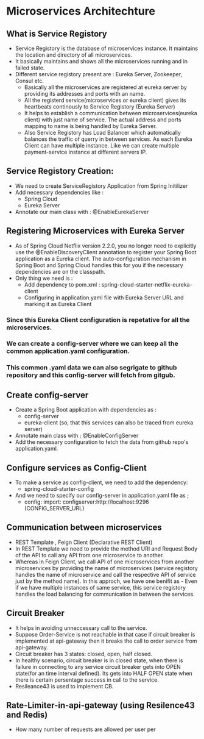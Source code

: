 # Microservices Architechture

## What is Service Registory
- Service Registory is the database of microservices instance. It maintains the location and directory of all microservices.
- It basically maintains and shows all the microservices running and in failed state.
- Different service registory present are : Eureka Server, Zookeeper, Consul etc.
    * Basically all the microservices are registered at eureka server by providing its addresses and ports with an name.
    * All the registerd service(microservices or eureka client) gives its heartbeats continously to Service Registory (Eureka Server)
    * It helps to establish a communication between microservices(eureka client) with just name of service. The actual address and ports mapping to name is being handled by Eureka Server.
    * Also Service Registory has Load Balancer which automatically balances the traffic of querry in between services. As each Eureka Client can have multiple instance. Like we can create multiple payment-service instance at different servers IP. 

## Service Registory Creation:
- We need to create ServiceRegistory Application from Spring Initilizer
- Add necessary dependencies like :
    * Spring Cloud
    * Eureka Server
- Annotate our main class with : @EnableEurekaServer

## Registering Microservices with Eureka Server
- As of Spring Cloud Netflix version 2.2.0, you no longer need to explicitly use the @EnableDiscoveryClient annotation to   register your Spring Boot application as a Eureka client. The auto-configuration mechanism in Spring Boot and Spring Cloud handles this for you if the necessary dependencies are on the classpath.
- Only thing we need is :
    * Add dependency to pom.xml : spring-cloud-starter-netflix-eureka-client
    * Configuring in application.yaml file with Eureka Server URL and marking it as Eureka Client

### Since this Eureka Client configuration is repetative for all the microservices.
### We can create a config-server where we can keep all the common application.yaml configuration.
### This common .yaml data we can also segrigate to github repository and this config-server will fetch from gitgub.

## Create config-server
- Create a Spring Boot application with dependencies as :
    * config-server
    * eureka-client (so, that this services can also be traced from eureka server)
- Annotate main class with : @EnableConfigServer
- Add the necessary configuration to fetch the data from github repo's application.yaml.

## Configure services as Config-Client
- To make a service as config-client, we need to add the dependency: 
    * spring-cloud-starter-config
- And we need to specify our config-server in application.yaml file as ;
    *   config:
            import: configserver:http://localhost:9296 (CONFIG_SERVER_URL)

## Communication between microservices
- REST Template , Feign Client (Declarative REST Client)
- In REST Template we need to provide the method URI and Request Body of the API to call any API from one microservice to another.
- Whereas in Feign Client, we call API of one microservices from another microservices by providing the name of microservices (service registory handles the name of microservice and call the respective API of service just by the method name). In this approch, we have one benifit as - Even if we have multiple instances of same service, this service registory handles the load balancing for communication in between the services.

## Circuit Breaker
- It helps in avoiding unneccessary call to the service.
- Suppose Order-Service is not reachable in that case if circuit breaker is implemented at api-gateway then it breaks the call to order service from api-gateway. 
- Circuit breaker has 3 states: closed, open, half closed.
- In healthy scenario, circuit breaker is in closed state, when there is failure in connecting to any service circuit breaker gets into OPEN state(for an time interval defined). Its gets into HALF OPEN state when there is certain persentage success in call to the service.
- Resileance43 is used to implement CB.

## Rate-Limiter-in-api-gateway (using Resilence43 and Redis) 
- How many number of requests are allowed per user per

